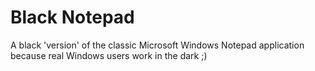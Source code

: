 # Black Notepad

A black 'version' of the classic Microsoft Windows Notepad application because real Windows users work in the dark ;)
